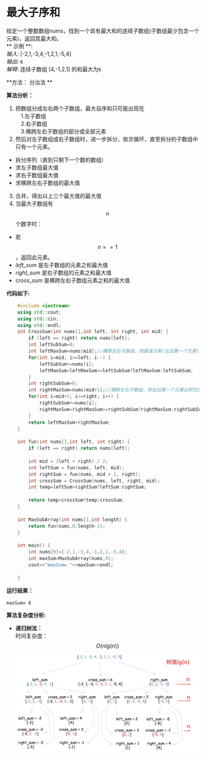 # 最大子序和
给定一个整数数组nums，找到一个具有最大和的连续子数组(子数组最少包含一个元素)，返回其最大和。  
** 示例 **:  
*输入*: [-2,1,-3,4,-1,2,1,-5,4]  
*输出*: `6`  
*解释*: 连续子数组 [4,-1,2,1] 的和最大为`6`


**方法： 分治法 **

**算法分析：**
1. 把数组分成左右两个子数组，最大自序和只可能出现在  
　1.左子数组   
　2.右子数组  
　3.横跨左右子数组的部分或全部元素   
2. 然后对左子数组或右子数组时，进一步拆分，依次循环，直至拆分的子数组中只有一个元素。
 * 拆分序列（直到只剩下一个数的数组）
 * 求左子数组最大值
 * 求右子数组最大值
 * 求横跨左右子数组的最大值
3. 合并，得出以上三个最大值的最大值
4. 当最大子数组有 $$n$$ 个数字时：
 * 若 $$n==1$$，返回此元素。
 * *left_sum* 是左子数组的元素之和最大值
 * *right_sum* 是右子数组的元素之和最大值
 * *cross_sum* 是横跨左右子数组元素之和的最大值

**代码如下:**
```cpp
    #include <iostream>
    using std::cout;
    using std::cin;
    using std::endl;
    int CrossSum(int nums[],int left, int right, int mid) {
        if (left == right) return nums[left];
        int leftSubSum=0;
        int leftMaxSum=nums[mid];//横跨左右子数组，则基准元素(左边第一个元素)必然包含在内
        for(int i=mid; i>=left; i--) {
            leftSubSum+=nums[i];
            leftMaxSum=leftMaxSum>=leftSubSum?leftMaxSum:leftSubSum;
        }
        int rightSubSum=0;
        int rightMaxSum=nums[mid+1];//横跨左右子数组，则右边第一个元素必然包含在内
        for(int i=mid+1; i<=right; i++) {
            rightSubSum+=nums[i];
            rightMaxSum=rightMaxSum>=rightSubSum?rightMaxSum:rightSubSum;
        }
        return leftMaxSum+rightMaxSum;
    }

    int fun(int nums[],int left, int right) {
        if (left == right) return nums[left];
        
        int mid = (left + right) / 2;
        int leftSum = fun(nums, left, mid);
        int rightSum = fun(nums, mid + 1, right);
        int crossSum = CrossSum(nums, left, right, mid);
        int temp=leftSum>rightSum?leftSum:rightSum;

        return temp>crossSum?temp:crossSum;
    }

    int MaxSubArray(int nums[],int length) {
        return fun(nums,0,length-1);
    }

    int main() {
        int nums[9]={-2,1,-3,4,-1,2,1,-5,4};
        int maxSum=MaxSubArray(nums,9);
        cout<<"maxSum= "<<maxSum<<endl;

    }
```
**运行结果：**  
```
maxSum= 6
```

**算法复杂度分析:**  
  * **递归树法：**  
时间复杂度：$$O(nlg(n))$$
![1-1](picture/1-1.jpeg)

